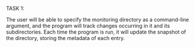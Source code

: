 TASK 1:

The user will be able to specify the monitoring directory as a command-line argument, and the program will track changes occurring in it and its subdirectories. Each time the program is run, it will update the snapshot of the directory, storing the metadata of each entry.
